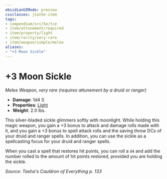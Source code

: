 ```yaml
---
obsidianUIMode: preview
cssclasses: json5e-item
tags:
- compendium/src/5e/tce
- item/attunement/required
- item/property/light
- item/rarity/very-rare
- item/weapon/simple/melee
aliases: 
- "+3 Moon Sickle"
---
```

# +3 Moon Sickle
*Melee Weapon, very rare (requires attunement by a druid or ranger)*  

- **Damage**: 1d4 S
- **Properties**: [Light](_item-properties.md#Light)
- **Weight**: 2.0 lbs.

This silver-bladed sickle glimmers softly with moonlight. While holding this magic weapon, you gain a +3 bonus to attack and damage rolls made with it, and you gain a +3 bonus to spell attack rolls and the saving throw DCs of your druid and ranger spells. In addition, you can use the sickle as a spellcasting focus for your druid and ranger spells.

When you cast a spell that restores hit points, you can roll a `d4` and add the number rolled to the amount of hit points restored, provided you are holding the sickle.

*Source: Tasha's Cauldron of Everything p. 133*
